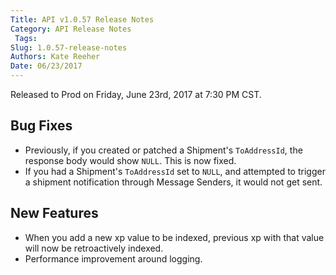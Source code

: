 ```yaml
---
Title: API v1.0.57 Release Notes
Category: API Release Notes
 Tags: 
Slug: 1.0.57-release-notes
Authors: Kate Reeher
Date: 06/23/2017
---
```


Released to Prod on Friday, June 23rd, 2017 at 7:30 PM CST.

## Bug Fixes

- Previously, if you created or patched a Shipment's `ToAddressId`, the response body would show `NULL`. This is now fixed.
- If you had a Shipment's `ToAddressId` set to `NULL`, and attempted to trigger a shipment notification through Message Senders, it would not get sent.

## New Features

- When you add a new xp value to be indexed, previous xp with that value will now be retroactively indexed.
- Performance improvement around logging.

